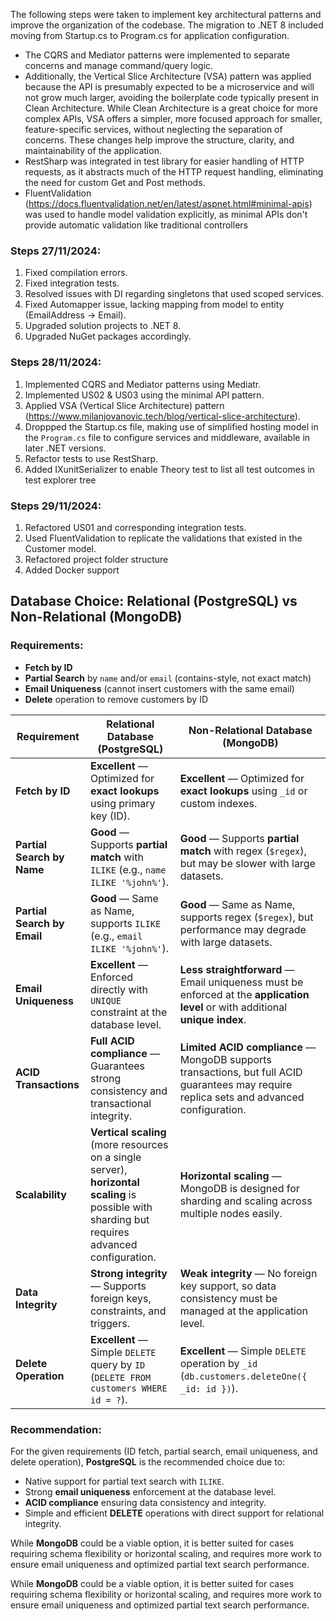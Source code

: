 The following steps were taken to implement key architectural patterns and improve the organization of the codebase. The migration to .NET 8 included moving from Startup.cs to Program.cs for application configuration. 
- The CQRS and Mediator patterns were implemented to separate concerns and manage command/query logic. 
- Additionally, the Vertical Slice Architecture (VSA) pattern was applied because the API is presumably expected to be a microservice and will not grow much larger, avoiding the boilerplate code typically present in Clean Architecture. While Clean Architecture is a great choice for more complex APIs, VSA offers a simpler, more focused approach for smaller, feature-specific services, without neglecting the separation of concerns. These changes help improve the structure, clarity, and maintainability of the application.
- RestSharp was integrated in test library for easier handling of HTTP requests, as it abstracts much of the HTTP request handling, eliminating the need for custom Get and Post methods.
- FluentValidation (https://docs.fluentvalidation.net/en/latest/aspnet.html#minimal-apis) was used to handle model validation explicitly, as minimal APIs don't provide automatic validation like traditional controllers
    
### Steps 27/11/2024:
1. Fixed compilation errors.
2. Fixed integration tests.
3. Resolved issues with DI regarding singletons that used scoped services.
4. Fixed Automapper issue, lacking mapping from model to entity (EmailAddress -> Email).
5. Upgraded solution projects to .NET 8.
6. Upgraded NuGet packages accordingly.

### Steps 28/11/2024:
1. Implemented CQRS and Mediator patterns using Mediatr.
2. Implemented US02 & US03 using the minimal API pattern.
3. Applied VSA (Vertical Slice Architecture) pattern (https://www.milanjovanovic.tech/blog/vertical-slice-architecture).
4. Droppped the Startup.cs file, making use of simplified hosting model in the `Program.cs` file to configure services and middleware, available in later .NET versions.
5. Refactor tests to use RestSharp.
6. Added IXunitSerializer to enable Theory test to list all test outcomes in test explorer tree

### Steps 29/11/2024:
1. Refactored US01 and corresponding integration tests.
2. Used FluentValidation to replicate the validations that existed in the Customer model.
3. Refactored project folder structure
4. Added Docker support





## Database Choice: Relational (PostgreSQL) vs Non-Relational (MongoDB)

### Requirements:
- **Fetch by ID**  
- **Partial Search** by `name` and/or `email` (contains-style, not exact match)  
- **Email Uniqueness** (cannot insert customers with the same email)  
- **Delete** operation to remove customers by ID

| **Requirement**                            | **Relational Database (PostgreSQL)**                           | **Non-Relational Database (MongoDB)**                            |
|--------------------------------------------|----------------------------------------------------------------|------------------------------------------------------------------|
| **Fetch by ID**                            | **Excellent** — Optimized for **exact lookups** using primary key (ID). | **Excellent** — Optimized for **exact lookups** using `_id` or custom indexes. |
| **Partial Search by Name**                 | **Good** — Supports **partial match** with `ILIKE` (e.g., `name ILIKE '%john%'`). | **Good** — Supports **partial match** with regex (`$regex`), but may be slower with large datasets. |
| **Partial Search by Email**                | **Good** — Same as Name, supports `ILIKE` (e.g., `email ILIKE '%john%'`). | **Good** — Same as Name, supports regex (`$regex`), but performance may degrade with large datasets. |
| **Email Uniqueness**                       | **Excellent** — Enforced directly with `UNIQUE` constraint at the database level. | **Less straightforward** — Email uniqueness must be enforced at the **application level** or with additional **unique index**. |
| **ACID Transactions**                      | **Full ACID compliance** — Guarantees strong consistency and transactional integrity. | **Limited ACID compliance** — MongoDB supports transactions, but full ACID guarantees may require replica sets and advanced configuration. |
| **Scalability**                            | **Vertical scaling** (more resources on a single server), **horizontal scaling** is possible with sharding but requires advanced configuration. | **Horizontal scaling** — MongoDB is designed for sharding and scaling across multiple nodes easily. |
| **Data Integrity**                         | **Strong integrity** — Supports foreign keys, constraints, and triggers. | **Weak integrity** — No foreign key support, so data consistency must be managed at the application level. |
| **Delete Operation**                       | **Excellent** — Simple `DELETE` query by `ID` (`DELETE FROM customers WHERE id = ?`). | **Excellent** — Simple `DELETE` operation by `_id` (`db.customers.deleteOne({ _id: id })`). |

### Recommendation:
For the given requirements (ID fetch, partial search, email uniqueness, and delete operation), **PostgreSQL** is the recommended choice due to:
- Native support for partial text search with `ILIKE`.
- Strong **email uniqueness** enforcement at the database level.
- **ACID compliance** ensuring data consistency and integrity.
- Simple and efficient **DELETE** operations with direct support for relational integrity.

While **MongoDB** could be a viable option, it is better suited for cases requiring schema flexibility or horizontal scaling, and requires more work to ensure email uniqueness and optimized partial text search performance.

While **MongoDB** could be a viable option, it is better suited for cases requiring schema flexibility or horizontal scaling, and requires more work to ensure email uniqueness and optimized partial text search performance.
